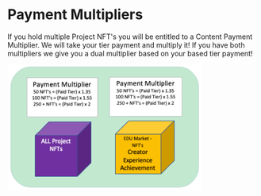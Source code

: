 # Payment Multipliers

If you hold multiple Project NFT's you will be entitled to a Content Payment Multiplier. We will take your tier payment and multiply it! If you have both multipliers we give you a dual multiplier based on your based tier payment!

![](<../../.gitbook/assets/Picture1 (1) (1).png>)
